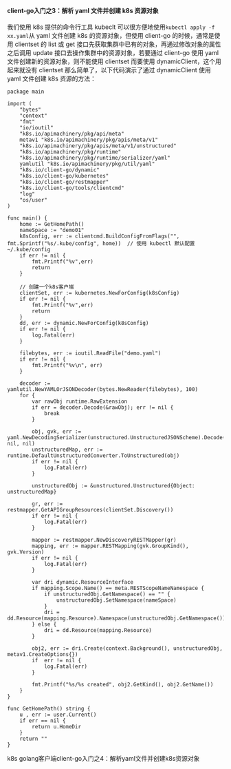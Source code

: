 



#### client-go入门之3：解析 yaml 文件并创建 k8s 资源对象

我们使用 k8s 提供的命令行工具 kubeclt 可以很方便地使用`kubectl apply -f xx.yaml`从 yaml 文件创建 k8s 的资源对象，但使用 client-go 的时候，通常是使用 clientset 的 list 或 get 接口先获取集群中已有的对象，再通过修改对象的属性之后调用 update 接口去操作集群中的资源对象，若要通过 client-go 使用 yaml 文件创建新的资源对象，则不能使用 clientset 而要使用 dynamicClient，这个用起来就没有 clientset 那么简单了，以下代码演示了通过 dynamicClient 使用 yaml 文件创建 k8s 资源的方法：

```shell
package main

import (
	"bytes"
	"context"
	"fmt"
	"io/ioutil"
	"k8s.io/apimachinery/pkg/api/meta"
	metav1 "k8s.io/apimachinery/pkg/apis/meta/v1"
	"k8s.io/apimachinery/pkg/apis/meta/v1/unstructured"
	"k8s.io/apimachinery/pkg/runtime"
	"k8s.io/apimachinery/pkg/runtime/serializer/yaml"
	yamlutil "k8s.io/apimachinery/pkg/util/yaml"
	"k8s.io/client-go/dynamic"
	"k8s.io/client-go/kubernetes"
	"k8s.io/client-go/restmapper"
	"k8s.io/client-go/tools/clientcmd"
	"log"
	"os/user"
)

func main() {
	home := GetHomePath()
	nameSpace := "demo01"
	k8sConfig, err := clientcmd.BuildConfigFromFlags("", fmt.Sprintf("%s/.kube/config", home))  // 使用 kubectl 默认配置 ~/.kube/config
	if err != nil {
		fmt.Printf("%v",err)
		return
	}

	// 创建一个k8s客户端
	clientSet, err := kubernetes.NewForConfig(k8sConfig)
	if err != nil {
		fmt.Printf("%v",err)
		return
	}
	dd, err := dynamic.NewForConfig(k8sConfig)
	if err != nil {
		log.Fatal(err)
	}

	filebytes, err := ioutil.ReadFile("demo.yaml")
	if err != nil {
		fmt.Printf("%v\n", err)
	}

	decoder := yamlutil.NewYAMLOrJSONDecoder(bytes.NewReader(filebytes), 100)
	for {
		var rawObj runtime.RawExtension
		if err = decoder.Decode(&rawObj); err != nil {
			break
		}

		obj, gvk, err := yaml.NewDecodingSerializer(unstructured.UnstructuredJSONScheme).Decode(rawObj.Raw, nil, nil)
		unstructuredMap, err := runtime.DefaultUnstructuredConverter.ToUnstructured(obj)
		if err != nil {
			log.Fatal(err)
		}

		unstructuredObj := &unstructured.Unstructured{Object: unstructuredMap}

		gr, err := restmapper.GetAPIGroupResources(clientSet.Discovery())
		if err != nil {
			log.Fatal(err)
		}

		mapper := restmapper.NewDiscoveryRESTMapper(gr)
		mapping, err := mapper.RESTMapping(gvk.GroupKind(), gvk.Version)
		if err != nil {
			log.Fatal(err)
		}

		var dri dynamic.ResourceInterface
		if mapping.Scope.Name() == meta.RESTScopeNameNamespace {
			if unstructuredObj.GetNamespace() == "" {
				unstructuredObj.SetNamespace(nameSpace)
			}
			dri = dd.Resource(mapping.Resource).Namespace(unstructuredObj.GetNamespace())
		} else {
			dri = dd.Resource(mapping.Resource)
		}

		obj2, err := dri.Create(context.Background(), unstructuredObj, metav1.CreateOptions{})
		if  err != nil {
			log.Fatal(err)
		}

		fmt.Printf("%s/%s created", obj2.GetKind(), obj2.GetName())
	}
}

func GetHomePath() string {
	u , err := user.Current()
	if err == nil {
		return u.HomeDir
	}
	return ""
}
```





k8s golang客户端client-go入门之4：解析yaml文件并创建k8s资源对象



